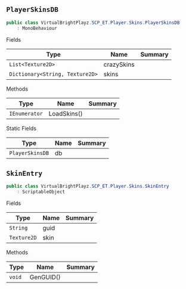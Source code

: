 ## `PlayerSkinsDB`

```csharp
public class VirtualBrightPlayz.SCP_ET.Player.Skins.PlayerSkinsDB
    : MonoBehaviour

```

Fields

| Type | Name | Summary | 
| --- | --- | --- | 
| `List<Texture2D>` | crazySkins |  | 
| `Dictionary<String, Texture2D>` | skins |  | 


Methods

| Type | Name | Summary | 
| --- | --- | --- | 
| `IEnumerator` | LoadSkins() |  | 


Static Fields

| Type | Name | Summary | 
| --- | --- | --- | 
| `PlayerSkinsDB` | db |  | 


## `SkinEntry`

```csharp
public class VirtualBrightPlayz.SCP_ET.Player.Skins.SkinEntry
    : ScriptableObject

```

Fields

| Type | Name | Summary | 
| --- | --- | --- | 
| `String` | guid |  | 
| `Texture2D` | skin |  | 


Methods

| Type | Name | Summary | 
| --- | --- | --- | 
| `void` | GenGUID() |  | 


